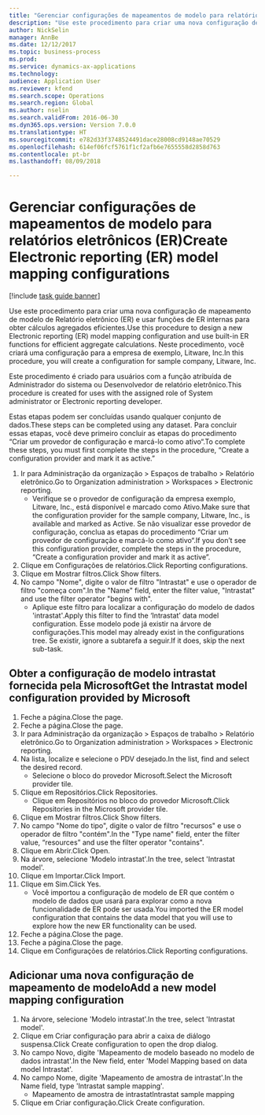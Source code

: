 ```yaml
--- 
title: "Gerenciar configurações de mapeamentos de modelo para relatórios eletrônicos (ER)"
description: "Use este procedimento para criar uma nova configuração de mapeamento de modelo de Relatório eletrônico (ER) e usar funções de ER internas para obter cálculos agregados eficientes."
author: NickSelin
manager: AnnBe
ms.date: 12/12/2017
ms.topic: business-process
ms.prod: 
ms.service: dynamics-ax-applications
ms.technology: 
audience: Application User
ms.reviewer: kfend
ms.search.scope: Operations
ms.search.region: Global
ms.author: nselin
ms.search.validFrom: 2016-06-30
ms.dyn365.ops.version: Version 7.0.0
ms.translationtype: HT
ms.sourcegitcommit: e782d33f3748524491dace28008cd9148ae70529
ms.openlocfilehash: 614ef06fcf5761f1cf2afb6e7655558d2858d763
ms.contentlocale: pt-br
ms.lasthandoff: 08/09/2018

---
```

# <a name="create-electronic-reporting-er-model-mapping-configurations"></a><span data-ttu-id="6acc7-103">Gerenciar configurações de mapeamentos de modelo para relatórios eletrônicos (ER)</span><span class="sxs-lookup"><span data-stu-id="6acc7-103">Create Electronic reporting (ER) model mapping configurations</span></span>

[!include [task guide banner](../../includes/task-guide-banner.md)]

<span data-ttu-id="6acc7-104">Use este procedimento para criar uma nova configuração de mapeamento de modelo de Relatório eletrônico (ER) e usar funções de ER internas para obter cálculos agregados eficientes.</span><span class="sxs-lookup"><span data-stu-id="6acc7-104">Use this procedure to design a new Electronic reporting (ER) model mapping configuration and use built-in ER functions for efficient aggregate calculations.</span></span> <span data-ttu-id="6acc7-105">Neste procedimento, você criará uma configuração para a empresa de exemplo, Litware, Inc.</span><span class="sxs-lookup"><span data-stu-id="6acc7-105">In this procedure, you will create a configuration for sample company, Litware, Inc.</span></span> 

<span data-ttu-id="6acc7-106">Este procedimento é criado para usuários com a função atribuída de Administrador do sistema ou Desenvolvedor de relatório eletrônico.</span><span class="sxs-lookup"><span data-stu-id="6acc7-106">This procedure is created for uses with the assigned role of System administrator or Electronic reporting developer.</span></span>

<span data-ttu-id="6acc7-107">Estas etapas podem ser concluídas usando qualquer conjunto de dados.</span><span class="sxs-lookup"><span data-stu-id="6acc7-107">These steps can be completed using any dataset.</span></span> <span data-ttu-id="6acc7-108">Para concluir essas etapas, você deve primeiro concluir as etapas do procedimento “Criar um provedor de configuração e marcá-lo como ativo“.</span><span class="sxs-lookup"><span data-stu-id="6acc7-108">To complete these steps, you must first complete the steps in the procedure, “Create a configuration provider and mark it as active.”</span></span>

1. <span data-ttu-id="6acc7-109">Ir para Administração da organização > Espaços de trabalho > Relatório eletrônico.</span><span class="sxs-lookup"><span data-stu-id="6acc7-109">Go to Organization administration > Workspaces > Electronic reporting.</span></span>
    * <span data-ttu-id="6acc7-110">Verifique se o provedor de configuração da empresa exemplo, Litware, Inc., está disponível e marcado como Ativo.</span><span class="sxs-lookup"><span data-stu-id="6acc7-110">Make sure that the configuration provider for the sample company, Litware, Inc., is available and marked as Active.</span></span> <span data-ttu-id="6acc7-111">Se não visualizar esse provedor de configuração, conclua as etapas do procedimento “Criar um provedor de configuração e marcá-lo como ativo“.</span><span class="sxs-lookup"><span data-stu-id="6acc7-111">If you don’t see this configuration provider, complete the steps in the procedure, “Create a configuration provider and mark it as active”.</span></span>  
2. <span data-ttu-id="6acc7-112">Clique em Configurações de relatórios.</span><span class="sxs-lookup"><span data-stu-id="6acc7-112">Click Reporting configurations.</span></span>
3. <span data-ttu-id="6acc7-113">Clique em Mostrar filtros.</span><span class="sxs-lookup"><span data-stu-id="6acc7-113">Click Show filters.</span></span>
4. <span data-ttu-id="6acc7-114">No campo "Nome", digite o valor de filtro "Intrastat" e use o operador de filtro "começa com".</span><span class="sxs-lookup"><span data-stu-id="6acc7-114">In the "Name" field, enter the filter value, "Intrastat" and use the filter operator "begins with".</span></span>
    * <span data-ttu-id="6acc7-115">Aplique este filtro para localizar a configuração do modelo de dados 'intrastat'.</span><span class="sxs-lookup"><span data-stu-id="6acc7-115">Apply this filter to find the ‘Intrastat’ data model configuration.</span></span> <span data-ttu-id="6acc7-116">Esse modelo pode já existir na árvore de configurações.</span><span class="sxs-lookup"><span data-stu-id="6acc7-116">This model may already exist in the configurations tree.</span></span> <span data-ttu-id="6acc7-117">Se existir, ignore a subtarefa a seguir.</span><span class="sxs-lookup"><span data-stu-id="6acc7-117">If it does, skip the next sub-task.</span></span>   

## <a name="get-the-intrastat-model-configuration-provided-by-microsoft"></a><span data-ttu-id="6acc7-118">Obter a configuração de modelo intrastat fornecida pela Microsoft</span><span class="sxs-lookup"><span data-stu-id="6acc7-118">Get the Intrastat model configuration provided by Microsoft</span></span>
1. <span data-ttu-id="6acc7-119">Feche a página.</span><span class="sxs-lookup"><span data-stu-id="6acc7-119">Close the page.</span></span>
2. <span data-ttu-id="6acc7-120">Feche a página.</span><span class="sxs-lookup"><span data-stu-id="6acc7-120">Close the page.</span></span>
3. <span data-ttu-id="6acc7-121">Ir para Administração da organização > Espaços de trabalho > Relatório eletrônico.</span><span class="sxs-lookup"><span data-stu-id="6acc7-121">Go to Organization administration > Workspaces > Electronic reporting.</span></span>
4. <span data-ttu-id="6acc7-122">Na lista, localize e selecione o PDV desejado.</span><span class="sxs-lookup"><span data-stu-id="6acc7-122">In the list, find and select the desired record.</span></span>
    * <span data-ttu-id="6acc7-123">Selecione o bloco do provedor Microsoft.</span><span class="sxs-lookup"><span data-stu-id="6acc7-123">Select the Microsoft provider tile.</span></span>  
5. <span data-ttu-id="6acc7-124">Clique em Repositórios.</span><span class="sxs-lookup"><span data-stu-id="6acc7-124">Click Repositories.</span></span>
    * <span data-ttu-id="6acc7-125">Clique em Repositórios no bloco do provedor Microsoft.</span><span class="sxs-lookup"><span data-stu-id="6acc7-125">Click Repositories in the Microsoft provider tile.</span></span>  
6. <span data-ttu-id="6acc7-126">Clique em Mostrar filtros.</span><span class="sxs-lookup"><span data-stu-id="6acc7-126">Click Show filters.</span></span>
7. <span data-ttu-id="6acc7-127">No campo "Nome do tipo", digite o valor de filtro "recursos" e use o operador de filtro "contém".</span><span class="sxs-lookup"><span data-stu-id="6acc7-127">In the "Type name" field, enter the filter value, “resources” and use the filter operator "contains".</span></span> 
8. <span data-ttu-id="6acc7-128">Clique em Abrir.</span><span class="sxs-lookup"><span data-stu-id="6acc7-128">Click Open.</span></span>
9. <span data-ttu-id="6acc7-129">Na árvore, selecione 'Modelo intrastat'.</span><span class="sxs-lookup"><span data-stu-id="6acc7-129">In the tree, select 'Intrastat model'.</span></span>
10. <span data-ttu-id="6acc7-130">Clique em Importar.</span><span class="sxs-lookup"><span data-stu-id="6acc7-130">Click Import.</span></span>
11. <span data-ttu-id="6acc7-131">Clique em Sim.</span><span class="sxs-lookup"><span data-stu-id="6acc7-131">Click Yes.</span></span>
    * <span data-ttu-id="6acc7-132">Você importou a configuração de modelo de ER que contém o modelo de dados que usará para explorar como a nova funcionalidade de ER pode ser usada.</span><span class="sxs-lookup"><span data-stu-id="6acc7-132">You imported the ER model configuration that contains the data model that you will use to explore how the new ER functionality can be used.</span></span>  
12. <span data-ttu-id="6acc7-133">Feche a página.</span><span class="sxs-lookup"><span data-stu-id="6acc7-133">Close the page.</span></span>
13. <span data-ttu-id="6acc7-134">Feche a página.</span><span class="sxs-lookup"><span data-stu-id="6acc7-134">Close the page.</span></span>
14. <span data-ttu-id="6acc7-135">Clique em Configurações de relatórios.</span><span class="sxs-lookup"><span data-stu-id="6acc7-135">Click Reporting configurations.</span></span>

## <a name="add-a-new-model-mapping-configuration"></a><span data-ttu-id="6acc7-136">Adicionar uma nova configuração de mapeamento de modelo</span><span class="sxs-lookup"><span data-stu-id="6acc7-136">Add a new model mapping configuration</span></span>
1. <span data-ttu-id="6acc7-137">Na árvore, selecione 'Modelo intrastat'.</span><span class="sxs-lookup"><span data-stu-id="6acc7-137">In the tree, select 'Intrastat model'.</span></span>
2. <span data-ttu-id="6acc7-138">Clique em Criar configuração para abrir a caixa de diálogo suspensa.</span><span class="sxs-lookup"><span data-stu-id="6acc7-138">Click Create configuration to open the drop dialog.</span></span>
3. <span data-ttu-id="6acc7-139">No campo Novo, digite 'Mapeamento de modelo baseado no modelo de dados intrastat'.</span><span class="sxs-lookup"><span data-stu-id="6acc7-139">In the New field, enter 'Model Mapping based on data model Intrastat'.</span></span>
4. <span data-ttu-id="6acc7-140">No campo Nome, digite 'Mapeamento de amostra de intrastat'.</span><span class="sxs-lookup"><span data-stu-id="6acc7-140">In the Name field, type 'Intrastat sample mapping'.</span></span>
    * <span data-ttu-id="6acc7-141">Mapeamento de amostra de intrastat</span><span class="sxs-lookup"><span data-stu-id="6acc7-141">Intrastat sample mapping</span></span>  
5. <span data-ttu-id="6acc7-142">Clique em Criar configuração.</span><span class="sxs-lookup"><span data-stu-id="6acc7-142">Click Create configuration.</span></span>


